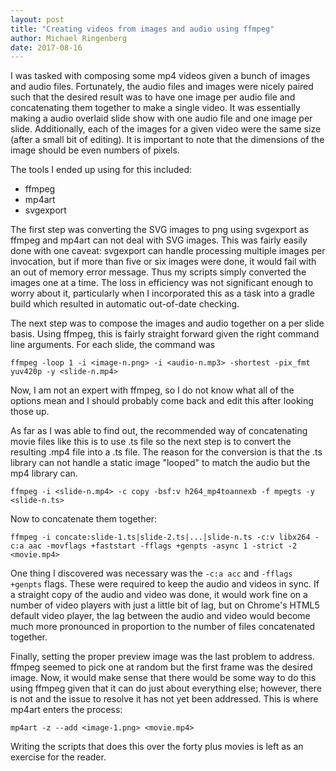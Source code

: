 ```yaml
---
layout: post
title: "Creating videos from images and audio using ffmpeg"
author: Michael Ringenberg
date: 2017-08-16
---
```


I was tasked with composing some mp4 videos given a bunch of images
and audio files. Fortunately, the audio files and images were nicely
paired such that the desired result was to have one image per audio
file and concatenating them together to make a single video. It was
essentially making a audio overlaid slide show with one audio file
and one image per slide. Additionally, each of the images for a given
video were the same size (after a small bit of editing). It is
important to note that the dimensions of the image should be even
numbers of pixels.

The tools I ended up using for this included:
* ffmpeg
* mp4art
* svgexport

The first step was converting the SVG images to png using svgexport as ffmpeg
and mp4art can not deal with SVG images. This was fairly easily done
with one caveat: svgexport can handle processing multiple images per
invocation, but if more than five or six images were done, it would
fail with an out of memory error message. Thus my scripts simply
converted the images one at a time. The loss in efficiency was not
significant enough to worry about it, particularly when I incorporated
this as a task into a gradle build which resulted in automatic
out-of-date checking. 

The next step was to compose the images and audio together on a per
slide basis. Using ffmpeg, this is fairly straight forward given the
right command line arguments. For each slide, the command was

```
ffmpeg -loop 1 -i <image-n.png> -i <audio-n.mp3> -shortest -pix_fmt yuv420p -y <slide-n.mp4>
```

Now, I am not an expert with ffmpeg, so I do not know what all of the
options mean and I should probably come back and edit this after
looking those up.

As far as I was able to find out, the recommended way of concatenating
movie files like this is to use .ts file so the next step is to
convert the resulting .mp4 file into a .ts file. The reason for the
conversion is that the .ts library can not handle a static image
"looped" to match the audio but the mp4 library can.

```
ffmpeg -i <slide-n.mp4> -c copy -bsf:v h264_mp4toannexb -f mpegts -y
<slide-n.ts>
```

Now to concatenate them together:
```
ffmpeg -i concate:slide-1.ts|slide-2.ts|...|slide-n.ts -c:v libx264 -c:a aac -movflags +faststart -fflags +genpts -async 1 -strict -2 <movie.mp4>
```

One thing I discovered was necessary was the ```-c:a acc``` and
```-fflags +genpts``` flags. These were required to keep the audio and
videos in sync. If a straight copy of the audio and video was done, it
would work fine on a number of video players with just a little bit of
lag, but on Chrome's HTML5 default video player, the lag between the
audio and video would become much more pronounced in proportion to the
number of files concatenated together.

Finally, setting the proper preview image was the last problem to
address. ffmpeg seemed to pick one at random but the first frame was
the desired image. Now, it would make sense that there would be some
way to do this using ffmpeg given that it can do just about everything
else; however, there is not and the issue to resolve it has not yet
been addressed. This is where mp4art enters the process:
```
mp4art -z --add <image-1.png> <movie.mp4>
```

Writing the scripts that does this over the forty plus movies is
left as an exercise for the reader.
